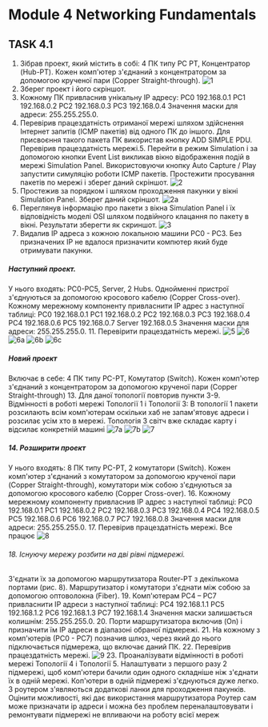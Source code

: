 # Module 4 Networking Fundamentals
## TASK 4.1
1. Зібрав проект, який містить в собі: 4 ПК типу PC PT, Концентратор (Hub-PT). Кожен комп'ютер з'єднаний з 
концентратором за допомогою крученої пари (Copper Straight-through).
![1](https://github.com/AlexLastArch/DevOps_online_Lviv_2021Q2/blob/109a39f504f4767284a651e2c0279150e14730fe/m4/task4.1/img/1.png)
2. Зберег проект і його скріншот.
3. Кожному ПК привласнив унікальну IP адресу:
PC0 192.168.0.1
PC1 192.168.0.2
PC2 192.168.0.3
PC3 192.168.0.4
Значення маски для адреси: 255.255.255.0.
4. Перевірив працездатність отриманої мережі шляхом здійснення Інтернет запитів (ICMP пакетів) від одного ПК до іншого. Для присвоєння такого пакета ПК використав кнопку ADD SIMPLE PDU. 
Перевірив працездатність мережі.5. Перейти в режим Simulation і за допомогою кнопки Event List викликав вікно відображення подій в мережі Simulation Panel. Використовуючи кнопку Auto Capture / Play запустити симуляцію 
роботи ICMP пакетів. Простежити просування пакетів по мережі і зберег даний скріншот.
![2](https://github.com/AlexLastArch/DevOps_online_Lviv_2021Q2/blob/109a39f504f4767284a651e2c0279150e14730fe/m4/task4.1/img/2.png)
6. Простежив за порядком і шляхом проходження пакунки у вікні Simulation Panel. Зберег даний скріншот.
![2а](https://github.com/AlexLastArch/DevOps_online_Lviv_2021Q2/blob/109a39f504f4767284a651e2c0279150e14730fe/m4/task4.1/img/2a.png)
7. Переглянув інформацію про пакети з вікна Simulation Panel і їх відповідність моделі OSI шляхом подвійного клацання по пакету в вікні. Результати зберегти як скриншот.
![3](https://github.com/AlexLastArch/DevOps_online_Lviv_2021Q2/blob/109a39f504f4767284a651e2c0279150e14730fe/m4/task4.1/img/3.png)
8. Видалив IP адреса з кожною локальною машини PC0 - PC3. Без призначених IP не вдалося призначити компютер який буде отримувати пакунки.


##### Наступний проект. 
У нього входять: PC0-PC5, Server, 2 Hubs. Однойменні пристрої з'єднуються за допомогою кросового кабелю (Copper Cross-over). Кожному мережному компоненту привласнити IP адрес з наступної таблиці:
PC0 192.168.0.1
PC1 192.168.0.2
PC2 192.168.0.3
PC3 192.168.0.4
PC4 192.168.0.6
PC5 192.168.0.7
Server 192.168.0.5
Значення маски для адреси: 255.255.255.0.
11. Перевірити працездатність мережі.
![5](https://github.com/AlexLastArch/DevOps_online_Lviv_2021Q2/blob/109a39f504f4767284a651e2c0279150e14730fe/m4/task4.1/img/5.png)
![6](https://github.com/AlexLastArch/DevOps_online_Lviv_2021Q2/blob/109a39f504f4767284a651e2c0279150e14730fe/m4/task4.1/img/6.png)
![6a](https://github.com/AlexLastArch/DevOps_online_Lviv_2021Q2/blob/109a39f504f4767284a651e2c0279150e14730fe/m4/task4.1/img/6a.png)
![6b](https://github.com/AlexLastArch/DevOps_online_Lviv_2021Q2/blob/109a39f504f4767284a651e2c0279150e14730fe/m4/task4.1/img/6b.png)
![6c](https://github.com/AlexLastArch/DevOps_online_Lviv_2021Q2/blob/109a39f504f4767284a651e2c0279150e14730fe/m4/task4.1/img/6c.png)

##### Новий проект
Включає в себе: 4 ПК типу PC-PT, Комутатор (Switch). Кожен комп'ютер з'єднаний з концентратором за допомогою крученої пари (Copper Straight-through) 
13. Для даної топології повторив пункти 3-9. 
Відмінності в роботі мережі Топології 1 і Топології 3:
В топології 1 пакети розсилають всім комп'ютерам оскільки хаб не запам'ятовує адреси і розсилає усім хто в мережі. Топологія 3 світч вже складає карту і відсилає конкретній машині
![7a](https://github.com/AlexLastArch/DevOps_online_Lviv_2021Q2/blob/109a39f504f4767284a651e2c0279150e14730fe/m4/task4.1/img/7a.png)
![7b](https://github.com/AlexLastArch/DevOps_online_Lviv_2021Q2/blob/109a39f504f4767284a651e2c0279150e14730fe/m4/task4.1/img/7b.png)
![7](https://github.com/AlexLastArch/DevOps_online_Lviv_2021Q2/blob/109a39f504f4767284a651e2c0279150e14730fe/m4/task4.1/img/7.png)

##### 14. Розширити проект
У нього входять: 8 ПК типу PC-PT, 2 комутатори (Switch). Кожен комп'ютер з'єднаний з комутатором за допомогою крученої пари (Copper Straight-through), комутатори між собою з'єднуються за допомогою кросового кабелю (Copper Cross-over).
16. Кожному мережному компоненту привласнив IP адрес з наступної 
таблиці:
PC0 192.168.0.1
PC1 192.168.0.2
PC2 192.168.0.3
PC3 192.168.0.4
PC4 192.168.0.5
PC5 192.168.0.6
PC6 192.168.0.7
PC7 192.168.0.8
Значення маски для адреси: 255.255.255.0.
17. Перевірив працездатність мережі. Все працює
![8](https://github.com/AlexLastArch/DevOps_online_Lviv_2021Q2/blob/109a39f504f4767284a651e2c0279150e14730fe/m4/task4.1/img/8.png)

###### 18. Існуючу мережу розбити на дві рівні підмережі.
З'єднати їх за допомогою маршрутизатора Router-PT з декількома портами (рис. 8). Маршрутизатор і комутатори з'єднати між собою за допомогою оптоволокна (Fiber).
19. Комп'ютерам РС4 – РС7 привласнити IP адреси з наступної таблиці:
PC4 192.168.1.1
PC5 192.168.1.2
PC6 192.168.1.3
PC7 192.168.1.4
Значення маски залишається колишнім: 255.255.255.0.
20. Порти маршрутизатора включив (On) і призначити їм IP 
адреси в діапазоні обраної підмережі.
21. На кожному з комп'ютерів (РС0 - РС7) позначив шлюз, через який до нього підключається підмережа, що включає даний ПК.
22. Перевірив працездатність мережі.
![9](https://github.com/AlexLastArch/DevOps_online_Lviv_2021Q2/blob/109a39f504f4767284a651e2c0279150e14730fe/m4/task4.1/img/9.png)
23. Проаналізувати відмінності в роботі мережі Топології 4 і Топології 5.
Налаштувати з першого разу 2 підмережі, щоб комп'ютери бачили один одного складніше ніж з'єднати їх в одній мережі. Коп'ютери в одній підмережі з'єднуються дуже легко. З роутером з'являються додаткові ланки для проходження пакунків.
Оцінити можливості, які дає використання маршрутизатора
Роутер сам може призначати ip адреси і можна без проблем переналаштовувати і ремонтувати підмережі не впливаючи на роботу всієї мереж
